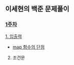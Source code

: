 ## 이세현의 백준 문제풀이

### [1주차](https://github.com/offgroup1/Coding_Test/tree/main/Sehyun/Week1)

[1. 입출력](https://github.com/offgroup1/Coding_Test/tree/main/Sehyun/Week1/I.O)

   - [map 함수의 단점](https://leadsift.com/loop-map-list-comprehension/)

2. 조건문
